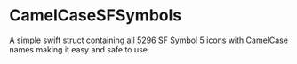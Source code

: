 # CamelCaseSFSymbols
A simple swift struct containing all 5296 SF Symbol 5 icons with CamelCase names making it easy and safe to use.
